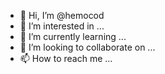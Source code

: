 - 👋 Hi, I’m @hemocod
- 👀 I’m interested in ...
- 🌱 I’m currently learning ...
- 💞️ I’m looking to collaborate on ...
- 📫 How to reach me ...

<!---
hemocod/hemocod is a ✨ special ✨ repository because its `README.md` (this file) appears on your GitHub profile.
You can click the Preview link to take a look at your changes.
--->
